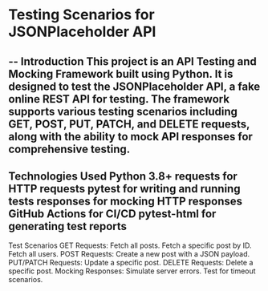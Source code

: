 # Testing Scenarios for JSONPlaceholder API 
--
Introduction
This project is an API Testing and Mocking Framework built using Python. It is designed to test the JSONPlaceholder API, a fake online REST API for testing. The framework supports various testing scenarios including GET, POST, PUT, PATCH, and DELETE requests, along with the ability to mock API responses for comprehensive testing.
--
Technologies Used
Python 3.8+
requests for HTTP requests
pytest for writing and running tests
responses for mocking HTTP responses
GitHub Actions for CI/CD
pytest-html for generating test reports
--
Test Scenarios
GET Requests:
Fetch all posts.
Fetch a specific post by ID.
Fetch all users.
POST Requests:
Create a new post with a JSON payload.
PUT/PATCH Requests:
Update a specific post.
DELETE Requests:
Delete a specific post.
Mocking Responses:
Simulate server errors.
Test for timeout scenarios.